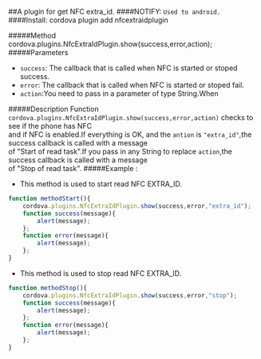 ##A plugin for get NFC extra_id.
####NOTIFY: `Used to android.`
####Install:
cordova plugin add nfcextraidplugin

#####Method
cordova.plugins.NfcExtraIdPlugin.show(success,error,action);  
#####Parameters
* `success`: The callback that is called when NFC is started or stoped success.  
* `error`: The callback that is called when NFC is started or stoped fail.
* `action`:You need to pass in a parameter of type  String.When  

#####Description
Function `cordova.plugins.NfcExtraIdPlugin.show(success,error,action)` checks to see if the phone has NFC  
and if NFC is enabled.If everything is OK, and the `antion` is `"extra_id"`,the success callback is called with a message  
of "Start of read task".If you pass in any String to replace `action`,the success callback is called with a message  
of "Stop of read task".
#####Example :  
* This method is used to start read NFC EXTRA_ID.
```javascript
function methodStart(){
    cordova.plugins.NfcExtraIdPlugin.show(success,error,"extra_id");
    function success(message){
        alert(message);
    };
    function error(message){
        alert(message);
    };
}
```

* This method is used to stop read NFC EXTRA_ID.
```javascript
function methodStop(){
    cordova.plugins.NfcExtraIdPlugin.show(success,error,"stop");
    function success(message){
        alert(message);
    };
    function error(message){
        alert(message);
    };
}
```
